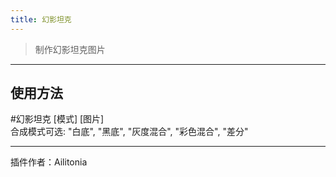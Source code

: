 ```yaml
---
title: 幻影坦克
---
```


> 制作幻影坦克图片

---
## 使用方法
\#幻影坦克 [模式] [图片]<br/>
合成模式可选: "白底", "黑底", "灰度混合", "彩色混合", "差分"<br/>


---
插件作者：Ailitonia